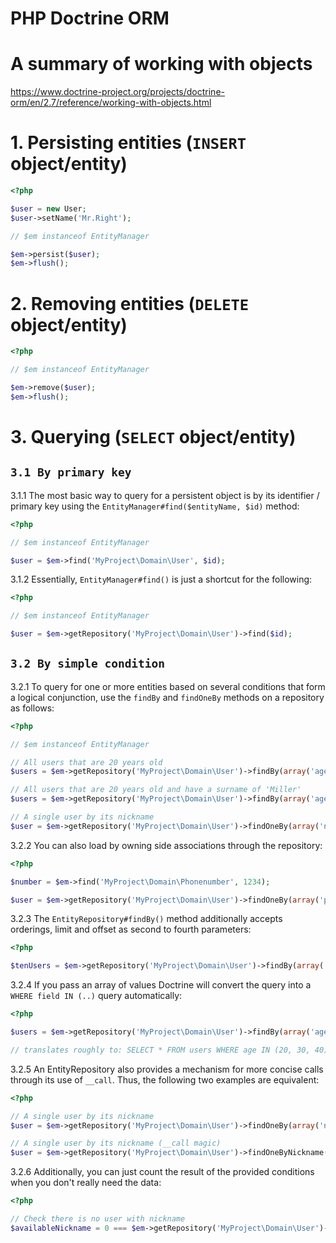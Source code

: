 # PHP Doctrine ORM 
# A summary of working with objects

https://www.doctrine-project.org/projects/doctrine-orm/en/2.7/reference/working-with-objects.html


# 1. Persisting entities (`INSERT` object/entity)

```php
<?php

$user = new User;
$user->setName('Mr.Right');

// $em instanceof EntityManager

$em->persist($user);
$em->flush();

```

# 2. Removing entities (`DELETE` object/entity)

```php
<?php

// $em instanceof EntityManager

$em->remove($user);
$em->flush();

```

# 3. Querying (`SELECT` object/entity)

## `3.1 By primary key`

3.1.1 The most basic way to query for a persistent object is by its identifier / primary key using the `EntityManager#find($entityName, $id)` method:
```php
<?php

// $em instanceof EntityManager

$user = $em->find('MyProject\Domain\User', $id);

```

3.1.2 Essentially, `EntityManager#find()` is just a shortcut for the following:

```php
<?php

// $em instanceof EntityManager

$user = $em->getRepository('MyProject\Domain\User')->find($id);
```
## `3.2 By simple condition`
3.2.1 To query for one or more entities based on several conditions that form a logical conjunction, use the `findBy` and `findOneBy` methods on a repository as follows:

```php
<?php

// $em instanceof EntityManager

// All users that are 20 years old
$users = $em->getRepository('MyProject\Domain\User')->findBy(array('age' => 20));

// All users that are 20 years old and have a surname of 'Miller'
$users = $em->getRepository('MyProject\Domain\User')->findBy(array('age' => 20, 'surname' => 'Miller'));

// A single user by its nickname
$user = $em->getRepository('MyProject\Domain\User')->findOneBy(array('nickname' => 'romanb'));

```

3.2.2 You can also load by owning side associations through the repository:

```php
<?php

$number = $em->find('MyProject\Domain\Phonenumber', 1234);

$user = $em->getRepository('MyProject\Domain\User')->findOneBy(array('phone' => $number->getId()));

```

3.2.3 The `EntityRepository#findBy()` method additionally accepts orderings, limit and offset as second to fourth parameters:

```php
<?php

$tenUsers = $em->getRepository('MyProject\Domain\User')->findBy(array('age' => 20), array('name' => 'ASC'), 10, 0);

```

3.2.4 If you pass an array of values Doctrine will convert the query into a `WHERE field IN (..)` query automatically:

```php
<?php

$users = $em->getRepository('MyProject\Domain\User')->findBy(array('age' => array(20, 30, 40)));

// translates roughly to: SELECT * FROM users WHERE age IN (20, 30, 40)

```

3.2.5 An EntityRepository also provides a mechanism for more concise calls through its use of `__call`. Thus, the following two examples are equivalent:

```php
<?php

// A single user by its nickname
$user = $em->getRepository('MyProject\Domain\User')->findOneBy(array('nickname' => 'romanb'));

// A single user by its nickname (__call magic)
$user = $em->getRepository('MyProject\Domain\User')->findOneByNickname('romanb');

```

3.2.6 Additionally, you can just count the result of the provided conditions when you don't really need the data:

```php
<?php

// Check there is no user with nickname
$availableNickname = 0 === $em->getRepository('MyProject\Domain\User')->count(['nickname' => 'nonexistent']);

```
